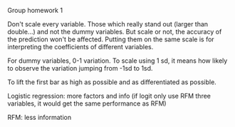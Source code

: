 Group homework 1

Don't scale every variable. Those which really stand out (larger than double...) and not the dummy variables. But scale or not, the accuracy of the prediction won't be affected. Putting them on the same scale is for interpreting the coefficients of different variables. 

For dummy variables, 0-1 variation. To scale using 1 sd, it means how likely to observe the variation jumping from -1sd to 1sd. 

To lift the first bar as high as possible and as differentiated as possible. 

Logistic regression: more factors and info (if logit only use RFM three variables, it would get the same performance as RFM)

RFM: less information